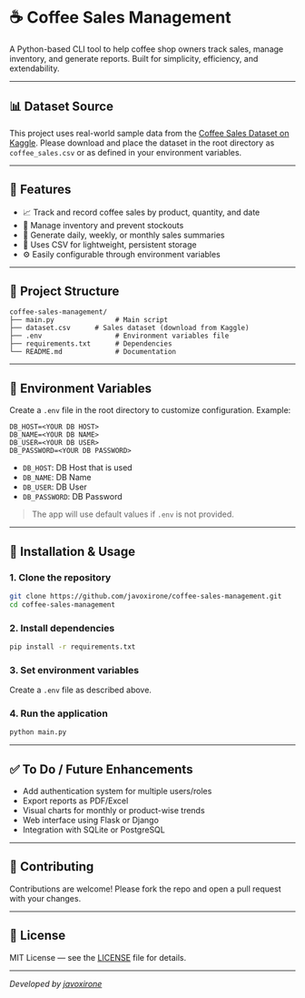 # ☕ Coffee Sales Management

A Python-based CLI tool to help coffee shop owners track sales, manage inventory, and generate reports. Built for simplicity, efficiency, and extendability.

---

## 📊 Dataset Source

This project uses real-world sample data from the [Coffee Sales Dataset on Kaggle](https://www.kaggle.com/datasets/ihelon/coffee-sales).
Please download and place the dataset in the root directory as `coffee_sales.csv` or as defined in your environment variables.

---

## 🚀 Features

* 📈 Track and record coffee sales by product, quantity, and date
* 🛒 Manage inventory and prevent stockouts
* 📅 Generate daily, weekly, or monthly sales summaries
* 💾 Uses CSV for lightweight, persistent storage
* ⚙️ Easily configurable through environment variables

---

## 📁 Project Structure

```
coffee-sales-management/
├── main.py               # Main script
├── dataset.csv      # Sales dataset (download from Kaggle)
├── .env                  # Environment variables file
├── requirements.txt      # Dependencies
└── README.md             # Documentation
```

---

## 🔧 Environment Variables

Create a `.env` file in the root directory to customize configuration. Example:

```env
DB_HOST=<YOUR DB HOST>
DB_NAME=<YOUR DB NAME>
DB_USER=<YOUR DB USER>
DB_PASSWORD=<YOUR DB PASSWORD>
```


* `DB_HOST`: DB Host that is used
* `DB_NAME`: DB Name
* `DB_USER`: DB User
* `DB_PASSWORD`: DB Password

> The app will use default values if `.env` is not provided.

---

## 🧰 Installation & Usage

### 1. Clone the repository

```bash
git clone https://github.com/javoxirone/coffee-sales-management.git
cd coffee-sales-management
```

### 2. Install dependencies

```bash
pip install -r requirements.txt
```

### 3. Set environment variables

Create a `.env` file as described above.

### 4. Run the application

```bash
python main.py
```

---

## ✅ To Do / Future Enhancements

* Add authentication system for multiple users/roles
* Export reports as PDF/Excel
* Visual charts for monthly or product-wise trends
* Web interface using Flask or Django
* Integration with SQLite or PostgreSQL

---

## 🤝 Contributing

Contributions are welcome! Please fork the repo and open a pull request with your changes.

---

## 📄 License

MIT License — see the [LICENSE](LICENSE) file for details.

---

*Developed by [javoxirone](https://github.com/javoxirone)*
